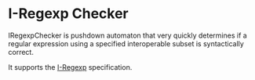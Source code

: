 # I-Regexp Checker

IRegexpChecker is pushdown automaton that very quickly determines if a regular expression using a specified interoperable subset is syntactically correct.

It supports the [I-Regexp](https://ietf-wg-jsonpath.github.io/iregexp/draft-ietf-jsonpath-iregexp.html) specification.
